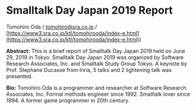 # Smalltalk Day Japan 2019 Report

Tomohiro Oda ( tomohiro@sra.co.jp / [https://www3.sra.co.jp/ktl/tomohirooda/index-e.html](https://www3.sra.co.jp/ktl/tomohirooda/index-e.html))

**Abstract:** 
This is a brief report of Smalltalk Day Japan 2019 held on June 29, 2019 in Tokyo.
Smalltalk Day Japan 2019 was organized by Software Research Associates, Inc. and Smalltalk Study Group Tokyo.
A keynote by Prof. Stephane Ducasse from Inria, 5 talks and 2 lightening talk was presented.

**Bio:** 
Tomohiro Oda is a programmer and researcher at Software Research Associates, Inc. Formal methods engineer since 1992. Smalltalk lover since 1994. A former game programmer in 20th century.
